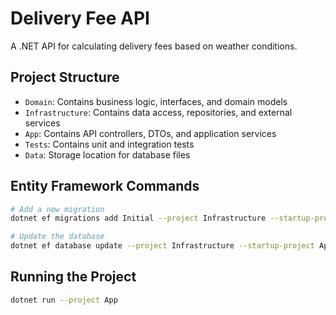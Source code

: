 # Delivery Fee API

A .NET API for calculating delivery fees based on weather conditions.

## Project Structure

- `Domain`: Contains business logic, interfaces, and domain models
- `Infrastructure`: Contains data access, repositories, and external services
- `App`: Contains API controllers, DTOs, and application services
- `Tests`: Contains unit and integration tests
- `Data`: Storage location for database files

## Entity Framework Commands

```bash
# Add a new migration
dotnet ef migrations add Initial --project Infrastructure --startup-project App --context AppDbContext --output-dir Persistence/Migrations

# Update the database
dotnet ef database update --project Infrastructure --startup-project App --context AppDbContext
```

## Running the Project

```bash
dotnet run --project App
``` 
